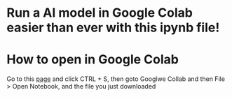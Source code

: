 # Run a AI model in Google Colab easier than ever with this ipynb file!
# How to open in Google Colab
Go to this [page](https://raw.githubusercontent.com/JuviGamez/run-aimodel-in-google-colab/refs/heads/main/Run%20an%20AI%20Model%20in%20Google%20Colab.ipynb) and click CTRL + S, then goto Googlwe Collab and then File > Open Notebook, and the file you just downloaded
